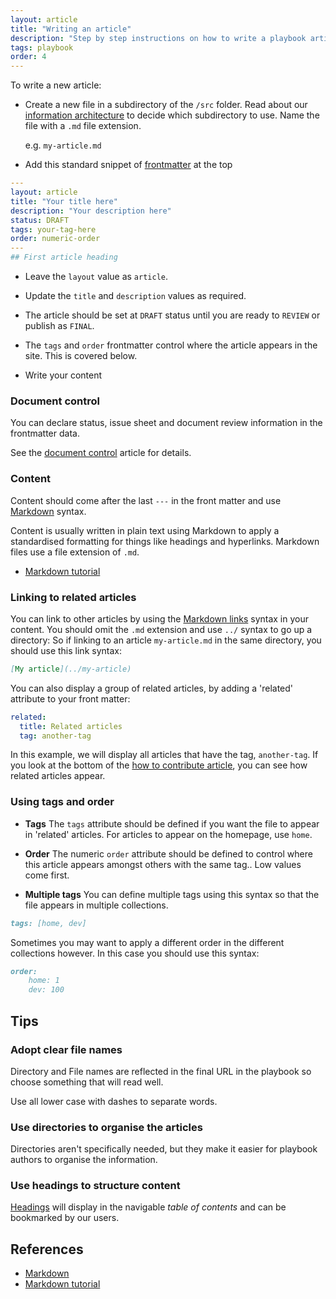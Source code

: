 ```yaml
---
layout: article
title: "Writing an article"
description: "Step by step instructions on how to write a playbook article"
tags: playbook
order: 4
---
```

To write a new article:

* Create a new file in a subdirectory of the `/src` folder.
  Read about our [information architecture](../information-architecture) to decide which subdirectory to use.
  Name the file with a `.md` file extension.

  e.g. `my-article.md`

* Add this standard snippet of [frontmatter][11ty_frontmatter] at the top

```yaml
---
layout: article
title: "Your title here"
description: "Your description here"
status: DRAFT
tags: your-tag-here
order: numeric-order
---
## First article heading
```

* Leave the `layout` value as `article`.

* Update the `title` and `description` values as required.

* The article should be set at `DRAFT` status until you are ready to `REVIEW` or publish as `FINAL`.

* The `tags` and `order` frontmatter control where the article appears in the site. This is covered below.

* Write your content

### Document control

You can declare status, issue sheet and document review information in the frontmatter data.

See the [document control](../document-control) article for details.

### Content

Content should come after the last `---` in the front matter and use [Markdown][commonmark] syntax.

Content is usually written in plain text using Markdown to apply a standardised formatting for things like headings and hyperlinks. Markdown files use a file extension of `.md`.

* [Markdown tutorial][commonmark_tutorial]

### Linking to related articles

You can link to other articles by using the [Markdown links][commonmark_tutorial_links] syntax in your content. You should omit the `.md` extension and use `../` syntax to go up a directory: So if linking to an article `my-article.md` in the same directory, you should use this link syntax:

```md
[My article](../my-article)
```

You can also display a group of related articles, by adding a 'related' attribute to your front matter:

```yaml
related:
  title: Related articles
  tag: another-tag
```

In this example, we will display all articles that have the tag, `another-tag`. If you look at the bottom of the [how to contribute article](../../how-to-contribute), you can see how related articles appear.

### Using tags and order

* __Tags__
  The `tags` attribute should be defined if you want the file to appear in 'related' articles. For articles to appear on the homepage, use `home`.

* __Order__
  The numeric `order` attribute should be defined to control where this article appears amongst others with the same tag.. Low values come first.

* __Multiple tags__
  You can define multiple tags using this syntax so that the file appears in multiple collections.

```markdown
tags: [home, dev]
```

Sometimes you may want to apply a different order in the different collections however. In this case you should use this syntax:

```markdown
order:
    home: 1
    dev: 100
```

## Tips

### Adopt clear file names

Directory and File names are reflected in the final URL in the playbook so choose something that will read well.

Use all lower case with dashes to separate words.

### Use directories to organise the articles

Directories aren't specifically needed, but they make it easier for playbook authors to organise the information.

### Use headings to structure content

[Headings][commonmark_tutorial_headings] will display in the navigable _table of contents_ and can be bookmarked by our users.

## References

* [Markdown][commonmark]
* [Markdown tutorial][commonmark_tutorial]

[commonmark]: <https://spec.commonmark.org/0.30/>
[commonmark_tutorial]: <https://commonmark.org/help/tutorial/>
[commonmark_tutorial_links]: <https://commonmark.org/help/tutorial/07-links.html>
[commonmark_tutorial_headings]: <https://commonmark.org/help/tutorial/04-headings.html>
[11ty_frontmatter]: <https://www.11ty.dev/docs/data-frontmatter/>
